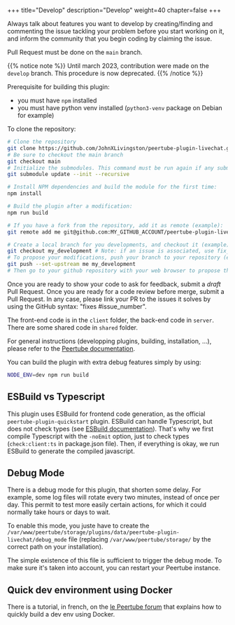 +++
title="Develop"
description="Develop"
weight=40
chapter=false
+++

Always talk about features you want to develop by creating/finding and commenting the issue tackling your problem
before you start working on it, and inform the community that you begin coding by claiming the issue.

Pull Request must be done on the `main` branch.

{{% notice note %}}
Until march 2023, contribution were made on the `develop` branch. This procedure is now deprecated.
{{% /notice %}}

Prerequisite for building this plugin:

- you must have `npm` installed
- you must have python venv installed (`python3-venv` package on Debian for example)

To clone the repository:

```bash
# Clone the repository
git clone https://github.com/JohnXLivingston/peertube-plugin-livechat.git
# Be sure to checkout the main branch
git checkout main
# Initialize the submodules. This command must be run again if any submodules' version changes.
git submodule update --init --recursive

# Install NPM dependencies and build the module for the first time:
npm install

# Build the plugin after a modification:
npm run build

# If you have a fork from the repository, add it as remote (example):
git remote add me git@github.com:MY_GITHUB_ACCOUNT/peertube-plugin-livechat.git

# Create a local branch for you developments, and checkout it (example):
git checkout my_development # Note: if an issue is associated, use fix_1234 as your branch name (where 1234 is the issue's number)
# To propose your modifications, push your branch to your repository (example):
git push --set-upstream me my_development
# Then go to your github repository with your web browser to propose the Pull Request (see additional instructions below)
```

Once you are ready to show your code to ask for feedback, submit a *draft* Pull Request.
Once you are ready for a code review before merge, submit a Pull Request. In any case, please
link your PR to the issues it solves by using the GitHub syntax: "fixes #issue_number".

The front-end code is in the `client` folder, the back-end code in `server`. There are some shared code in `shared` folder.

For general instructions (developping plugins, building, installation, ...), please refer to the [Peertube documentation](https://docs.joinpeertube.org/contribute-plugins?id=write-a-plugintheme).

You can build the plugin with extra debug features simply by using:

```bash
NODE_ENV=dev npm run build
```

## ESBuild vs Typescript

This plugin uses ESBuild for frontend code generation, as the official `peertube-plugin-quickstart` plugin.
ESBuild can handle Typescript, but does not check types
(see [ESBuild documentation](https://esbuild.github.io/content-types/#typescript)).
That's why we first compile Typescript with the `-noEmit` option, just to check types (`check:client:ts` in package.json file).
Then, if everything is okay, we run ESBuild to generate the compiled javascript.

## Debug Mode

There is a debug mode for this plugin, that shorten some delay.
For example, some log files will rotate every two minutes, instead of once per day.
This permit to test more easily certain actions, for which it could normally take hours or days to wait.

To enable this mode, you juste have to create the
`/var/www/peertube/storage/plugins/data/peertube-plugin-livechat/debug_mode` file
(replacing `/var/www/peertube/storage/` by the correct path on your installation).

The simple existence of this file is sufficient to trigger the debug mode.
To make sure it's taken into account, you can restart your Peertube instance.

## Quick dev environment using Docker

There is a tutorial, in french, on the
[le Peertube forum](https://framacolibri.org/t/tutoriel-creer-un-environnement-de-developpement-de-plugin-peertube-rapidement-en-utilisant-docker-et-qui-permet-de-tester-la-federation/17631)
that explains how to quickly build a dev env using Docker.
